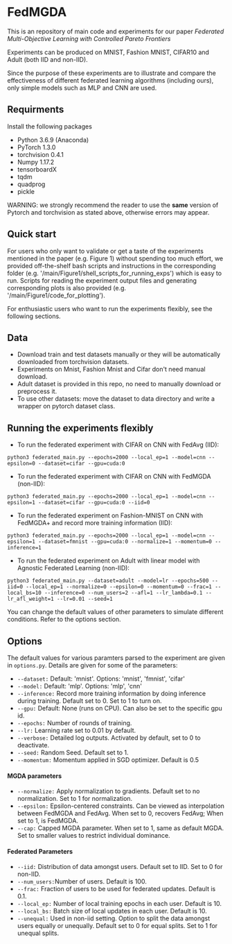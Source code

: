 # FedMGDA
This is an repository of main code and experiments for our paper *Federated Multi-Objective Learning with Controlled Pareto Frontiers*

Experiments can be produced on MNIST, Fashion MNIST, CIFAR10 and Adult (both IID and non-IID). 

Since the purpose of these experiments are to illustrate and compare the effectiveness of different federated learning algorithms (including ours), only simple models such as MLP and CNN are used.

## Requirments
Install the following packages 
* Python  3.6.9 (Anaconda)
* PyTorch  1.3.0
* torchvision  0.4.1
* Numpy  1.17.2
* tensorboardX
* tqdm
* quadprog
* pickle

WARNING: we strongly recommend the reader to use the **same** version of Pytorch and torchvision as stated above, otherwise errors may appear.

## Quick start
For users who only want to validate or get a taste of the experiments mentioned in the paper (e.g. Figure 1) without spending too much effort, we provided off-the-shelf bash scripts and instructions in the corresponding folder (e.g. '/main/Figure1/shell_scripts_for_running_exps') which is easy to run. Scripts for reading the experiment output files and generating corresponding plots is also provided (e.g. '/main/Figure1/code_for_plotting').

For enthusiastic users who want to run the experiments flexibly, see the following sections.

## Data
* Download train and test datasets manually or they will be automatically downloaded from torchvision datasets.
* Experiments on Mnist, Fashion Mnist and Cifar don't need manual download.
* Adult dataset is provided in this repo, no need to manually download or preprocess it.
* To use other datasets: move the dataset to data directory and write a wrapper on pytorch dataset class.

## Running the experiments flexibly

* To run the federated experiment with CIFAR on CNN with FedAvg (IID):
```
python3 federated_main.py --epochs=2000 --local_ep=1 --model=cnn --epsilon=0 --dataset=cifar --gpu=cuda:0
```
* To run the federated experiment with CIFAR on CNN with FedMGDA (non-IID):
```
python3 federated_main.py --epochs=2000 --local_ep=1 --model=cnn --epsilon=1 --dataset=cifar --gpu=cuda:0 --iid=0
```
* To run the federated experiment on Fashion-MNIST on CNN with FedMGDA+ and record more training information (IID):
```
python3 federated_main.py --epochs=2000 --local_ep=1 --model=cnn --epsilon=1 --dataset=fmnist --gpu=cuda:0 --normalize=1 --momentum=0 --inference=1
```
* To run the federated experiment on Adult with linear model with Agnostic Federated Learning (non-IID):
```
python3 federated_main.py --dataset=adult --model=lr --epochs=500 --iid=0 --local_ep=1 --normalize=0 --epsilon=0 --momentum=0 --frac=1 --local_bs=10 --inference=0 --num_users=2 --afl=1 --lr_lambda=0.1 --lr_afl_weight=1 --lr=0.01 --seed=1
```

You can change the default values of other parameters to simulate different conditions. Refer to the options section.

## Options
The default values for various paramters parsed to the experiment are given in ```options.py```. Details are given for some of the parameters:

* ```--dataset:```  Default: 'mnist'. Options: 'mnist', 'fmnist', 'cifar'
* ```--model:```    Default: 'mlp'. Options: 'mlp', 'cnn'
* ```--inference:```    Record more training information by doing inference during training. Default set to 0. Set to 1 to turn on. 
* ```--gpu:```      Default: None (runs on CPU). Can also be set to the specific gpu id.
* ```--epochs:```   Number of rounds of training.
* ```--lr:```       Learning rate set to 0.01 by default.
* ```--verbose:```  Detailed log outputs. Activated by default, set to 0 to deactivate.
* ```--seed:```     Random Seed. Default set to 1.
* ```--momentum:```     Momentum applied in SGD optimizer. Default is 0.5

#### MGDA parameters
* ```--normalize:```      Apply normalization to gradients. Default set to no normalization. Set to 1 for normalization.
* ```--epsilon:```      Epsilon-centered constraints. Can be viewed as interpolation between FedMGDA and FedAvg. When set to 0, recovers FedAvg; When set to 1, is FedMGDA. 
* ```--cap:```      Capped MGDA parameter. When set to 1, same as default MGDA. Set to smaller values to restrict individual dominance.

#### Federated Parameters
* ```--iid:```      Distribution of data amongst users. Default set to IID. Set to 0 for non-IID.
* ```--num_users:```Number of users. Default is 100.
* ```--frac:```     Fraction of users to be used for federated updates. Default is 0.1.
* ```--local_ep:``` Number of local training epochs in each user. Default is 10.
* ```--local_bs:``` Batch size of local updates in each user. Default is 10.
* ```--unequal:```  Used in non-iid setting. Option to split the data amongst users equally or unequally. Default set to 0 for equal splits. Set to 1 for unequal splits.
